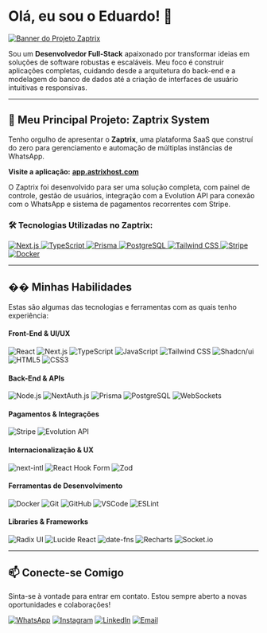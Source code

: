 # Olá, eu sou o Eduardo! 👋

<a href="https://app.astrixhost.com" target="_blank">
  <img src="https://github.com/edwardrds/zaptrix-system-main/blob/main/public/zaptrix-logo-background.jpg?raw=true" alt="Banner do Projeto Zaptrix">
</a>

<br/>

Sou um **Desenvolvedor Full-Stack** apaixonado por transformar ideias em soluções de software robustas e escaláveis. Meu foco é construir aplicações completas, cuidando desde a arquitetura do back-end e a modelagem do banco de dados até a criação de interfaces de usuário intuitivas e responsivas.

---

## 🚀 Meu Principal Projeto: Zaptrix System

Tenho orgulho de apresentar o **Zaptrix**, uma plataforma SaaS que construí do zero para gerenciamento e automação de múltiplas instâncias de WhatsApp.

**Visite a aplicação:** **[app.astrixhost.com](https://app.astrixhost.com)**

O Zaptrix foi desenvolvido para ser uma solução completa, com painel de controle, gestão de usuários, integração com a Evolution API para conexão com o WhatsApp e sistema de pagamentos recorrentes com Stripe.

### 🛠️ Tecnologias Utilizadas no Zaptrix:
<p align="left">
  <a href="https://nextjs.org/" target="_blank">
    <img src="https://img.shields.io/badge/Next.js-000000?style=for-the-badge&logo=nextdotjs&logoColor=white" alt="Next.js"/>
  </a>
  <a href="https://www.typescriptlang.org/" target="_blank">
    <img src="https://img.shields.io/badge/TypeScript-3178C6?style=for-the-badge&logo=typescript&logoColor=white" alt="TypeScript"/>
  </a>
  <a href="https://www.prisma.io/" target="_blank">
    <img src="https://img.shields.io/badge/Prisma-2D3748?style=for-the-badge&logo=prisma&logoColor=white" alt="Prisma"/>
  </a>
  <a href="https://www.postgresql.org" target="_blank">
    <img src="https://img.shields.io/badge/PostgreSQL-316192?style=for-the-badge&logo=postgresql&logoColor=white" alt="PostgreSQL"/>
  </a>
  <a href="https://tailwindcss.com/" target="_blank">
    <img src="https://img.shields.io/badge/Tailwind_CSS-38B2AC?style=for-the-badge&logo=tailwind-css&logoColor=white" alt="Tailwind CSS"/>
  </a>
  <a href="https://stripe.com" target="_blank">
    <img src="https://img.shields.io/badge/Stripe-626CD9?style=for-the-badge&logo=stripe&logoColor=white" alt="Stripe"/>
  </a>
  <a href="https://www.docker.com/" target="_blank">
    <img src="https://img.shields.io/badge/Docker-2496ED?style=for-the-badge&logo=docker&logoColor=white" alt="Docker"/>
  </a>
</p>

---

## �� Minhas Habilidades

Estas são algumas das tecnologias e ferramentas com as quais tenho experiência:

#### **Front-End & UI/UX**
<p align="left">
  <img src="https://img.shields.io/badge/React-20232A?style=for-the-badge&logo=react&logoColor=61DAFB" alt="React"/>
  <img src="https://img.shields.io/badge/Next.js-000000?style=for-the-badge&logo=nextdotjs&logoColor=white" alt="Next.js"/>
  <img src="https://img.shields.io/badge/TypeScript-3178C6?style=for-the-badge&logo=typescript&logoColor=white" alt="TypeScript"/>
  <img src="https://img.shields.io/badge/JavaScript-F7DF1E?style=for-the-badge&logo=javascript&logoColor=black" alt="JavaScript"/>
  <img src="https://img.shields.io/badge/Tailwind_CSS-38B2AC?style=for-the-badge&logo=tailwind-css&logoColor=white" alt="Tailwind CSS"/>
  <img src="https://img.shields.io/badge/Shadcn/ui-000000?style=for-the-badge&logo=shadcnui&logoColor=white" alt="Shadcn/ui"/>
  <img src="https://img.shields.io/badge/HTML5-E34F26?style=for-the-badge&logo=html5&logoColor=white" alt="HTML5"/>
  <img src="https://img.shields.io/badge/CSS3-1572B6?style=for-the-badge&logo=css3&logoColor=white" alt="CSS3"/>
</p>

#### **Back-End & APIs**
<p align="left">
  <img src="https://img.shields.io/badge/Node.js-339933?style=for-the-badge&logo=nodedotjs&logoColor=white" alt="Node.js"/>
  <img src="https://img.shields.io/badge/NextAuth.js-000000?style=for-the-badge&logo=next-auth&logoColor=white" alt="NextAuth.js"/>
  <img src="https://img.shields.io/badge/Prisma-2D3748?style=for-the-badge&logo=prisma&logoColor=white" alt="Prisma"/>
  <img src="https://img.shields.io/badge/PostgreSQL-316192?style=for-the-badge&logo=postgresql&logoColor=white" alt="PostgreSQL"/>
  <img src="https://img.shields.io/badge/WebSockets-000000?style=for-the-badge&logo=websocket&logoColor=white" alt="WebSockets"/>
</p>

#### **Pagamentos & Integrações**
<p align="left">
  <img src="https://img.shields.io/badge/Stripe-626CD9?style=for-the-badge&logo=stripe&logoColor=white" alt="Stripe"/>
  <img src="https://img.shields.io/badge/Evolution_API-000000?style=for-the-badge&logo=evolution&logoColor=white" alt="Evolution API"/>
</p>

#### **Internacionalização & UX**
<p align="left">
  <img src="https://img.shields.io/badge/next--intl-000000?style=for-the-badge&logo=next-intl&logoColor=white" alt="next-intl"/>
  <img src="https://img.shields.io/badge/React_Hook_Form-EC5990?style=for-the-badge&logo=react-hook-form&logoColor=white" alt="React Hook Form"/>
  <img src="https://img.shields.io/badge/Zod-000000?style=for-the-badge&logo=zod&logoColor=white" alt="Zod"/>
</p>

#### **Ferramentas de Desenvolvimento**
<p align="left">
  <img src="https://img.shields.io/badge/Docker-2496ED?style=for-the-badge&logo=docker&logoColor=white" alt="Docker"/>
  <img src="https://img.shields.io/badge/Git-F05032?style=for-the-badge&logo=git&logoColor=white" alt="Git"/>
  <img src="https://img.shields.io/badge/GitHub-181717?style=for-the-badge&logo=github&logoColor=white" alt="GitHub"/>
  <img src="https://img.shields.io/badge/VS_Code-007ACC?style=for-the-badge&logo=visual-studio-code&logoColor=white" alt="VSCode"/>
  <img src="https://img.shields.io/badge/ESLint-4B32C3?style=for-the-badge&logo=eslint&logoColor=white" alt="ESLint"/>
</p>

#### **Libraries & Frameworks**
<p align="left">
  <img src="https://img.shields.io/badge/Radix_UI-161618?style=for-the-badge&logo=radix-ui&logoColor=white" alt="Radix UI"/>
  <img src="https://img.shields.io/badge/Lucide_React-000000?style=for-the-badge&logo=lucide&logoColor=white" alt="Lucide React"/>
  <img src="https://img.shields.io/badge/date--fns-000000?style=for-the-badge&logo=date-fns&logoColor=white" alt="date-fns"/>
  <img src="https://img.shields.io/badge/Recharts-000000?style=for-the-badge&logo=recharts&logoColor=white" alt="Recharts"/>
  <img src="https://img.shields.io/badge/Socket.io-010101?style=for-the-badge&logo=socket.io&logoColor=white" alt="Socket.io"/>
</p>

---

## 📫 Conecte-se Comigo

Sinta-se à vontade para entrar em contato. Estou sempre aberto a novas oportunidades e colaborações!

<p align="left">
<a href="https://wa.me/[SEU-NUMERO-COM-CODIGO-DO-PAIS]" target="_blank"><img src="https://img.shields.io/badge/WhatsApp-25D366?style=for-the-badge&logo=whatsapp&logoColor=white" alt="WhatsApp"/></a>
<a href="https://instagram.com/eduardox.dev" target="_blank"><img src="https://img.shields.io/badge/Instagram-E4405F?style=for-the-badge&logo=instagram&logoColor=white" alt="Instagram"/></a>
<a href="[SEU-LINKEDIN-AQUI]" target="_blank"><img src="https://img.shields.io/badge/LinkedIn-0A66C2?style=for-the-badge&logo=linkedin&logoColor=white" alt="LinkedIn"/></a>
<a href="mailto:[SEU-EMAIL-AQUI]"><img src="https://img.shields.io/badge/Email-D14836?style=for-the-badge&logo=gmail&logoColor=white" alt="Email"/></a>
</p>